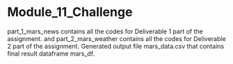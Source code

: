 # Module_11_Challenge

part_1_mars_news contains all the codes for Deliverable 1 part of the assignment.
and
part_2_mars_weather contains all the codes for Deliverable 2 part of the assignment.
Generated output file mars_data.csv that contains final result dataframe mars_df.